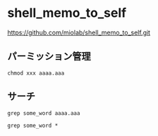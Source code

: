# shell_memo_to_self

https://github.com/miolab/shell_memo_to_self.git


## パーミッション管理

`chmod xxx aaaa.aaa`


## サーチ

`grep some_word aaaa.aaa`

`grep some_word *`